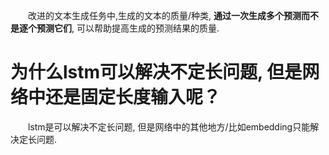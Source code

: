 &emsp;&emsp;改进的文本生成任务中,生成的文本的质量/种类, **通过一次生成多个预测而不是逐个预测它们**, 可以帮助提高生成的预测结果的质量.  

# 为什么lstm可以解决不定长问题, 但是网络中还是固定长度输入呢？  
&emsp;&emsp;lstm是可以解决不定长问题, 但是网络中的其他地方/比如embedding只能解决定长问题.  
